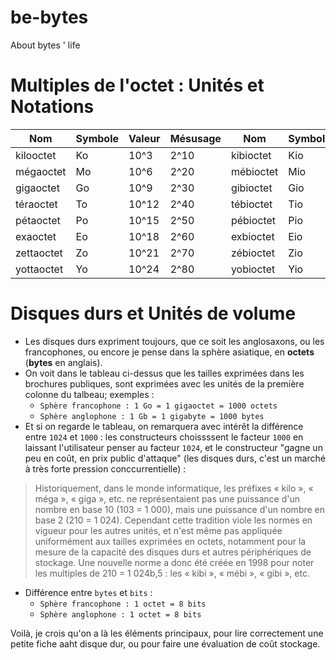 # be-bytes

About bytes ' life


# Multiples de l'octet :  Unités et Notations 


| Nom        | Symbole       | Valeur |  Mésusage | Nom        | Symbole | Valeur | 
| -----------| --------------| -------| ----------| -----------| --------| -------|
| kilooctet  | Ko            | 10^3   | 2^10      | kibioctet  | Kio     | 2^10   | 
| mégaoctet  | Mo            | 10^6   | 2^20      | mébioctet  | Mio     | 2^20   | 
| gigaoctet  | Go            | 10^9   | 2^30      | gibioctet  | Gio     | 2^30   | 
| téraoctet  | To            | 10^12  | 2^40      | tébioctet  | Tio     | 2^40   | 
| pétaoctet  | Po            | 10^15  | 2^50      | pébioctet  | Pio     | 2^50   | 
| exaoctet   | Eo            | 10^18  | 2^60      | exbioctet  | Eio     | 2^60   | 
| zettaoctet | Zo            | 10^21  | 2^70      | zébioctet  | Zio     | 2^70   | 
| yottaoctet | Yo            | 10^24  | 2^80      | yobioctet  | Yio     | 2^80   |


# Disques durs et Unités de volume

* Les disques durs expriment toujours, que ce soit les anglosaxons, ou les francophones, ou encore je pense dans la sphère asiatique, en **octets** (**bytes** en anglais).
* On voit dans le tableau ci-dessus que les tailles exprimées dans les brochures publiques, sont exprimées avec les unités de la première colonne du talbeau; exemples : 
  * `Sphère francophone : 1 Go = 1 gigaoctet = 1000 octets`
  * `Sphère anglophone : 1 Gb = 1 gigabyte = 1000 bytes`
* Et si on regarde le tableau, on remarquera avec intérêt la différence entre `1024` et `1000` :  les constructeurs choissssent le facteur `1000` en laissant l'utilisateur penser au facteur `1024`, et le constructeur "gagne un peu en coût, en prix public d'attaque" (les disques durs, c'est un marché à très forte pression conccurrentielle) : 

> Historiquement, dans le monde informatique, les préfixes « kilo », « méga », « giga », etc. ne représentaient pas une puissance d'un nombre en base 10 (103 = 1 000), mais une puissance d'un nombre en base 2 (210 = 1 024). Cependant cette tradition viole les normes en vigueur pour les autres unités, et n'est même pas appliquée uniformément aux tailles exprimées en octets, notamment pour la mesure de la capacité des disques durs et autres périphériques de stockage. Une nouvelle norme a donc été créée en 1998 pour noter les multiples de 210 = 1 024b,5 : les « kibi », « mébi », « gibi », etc.

* Différence entre `bytes` et `bits` : 
  * `Sphère francophone : 1 octet = 8 bits`
  * `Sphère anglophone : 1 octet = 8 bits`

 
Voilà, je crois qu'on a là les éléments principaux, pour lire correctement une petite fiche aaht disque dur, ou pour faire une évaluation de coût stockage.

  

